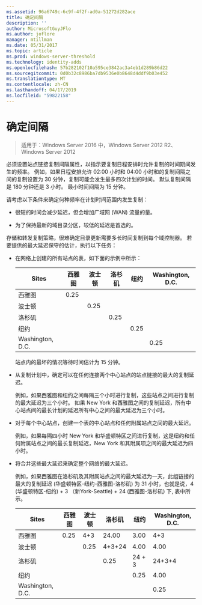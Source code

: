 ```yaml
---
ms.assetid: 96a6749c-6c9f-4f2f-ad0a-51272d282ace
title: 确定间隔
description: ''
author: MicrosoftGuyJFlo
ms.author: joflore
manager: mtillman
ms.date: 05/31/2017
ms.topic: article
ms.prod: windows-server-threshold
ms.technology: identity-adds
ms.openlocfilehash: 57b282102f10a595ce3842ac3a4eb1d289b86d22
ms.sourcegitcommit: 0d0b32c8986ba7db9536e0b8648d4ddf9b03e452
ms.translationtype: MT
ms.contentlocale: zh-CN
ms.lasthandoff: 04/17/2019
ms.locfileid: "59822158"
---
```

# <a name="determining-the-interval"></a>确定间隔

>适用于：Windows Server 2016 中，Windows Server 2012 R2、 Windows Server 2012

必须设置站点链接复制间隔属性，以指示要复制日程安排时允许复制的时间期间发生的频率。 例如，如果日程安排允许 02:00 小时和 04:00 小时和的复制间隔之间的复制设置为 30 分钟，复制可能会发生最多四次计划的时间。 默认复制间隔是 180 分钟还是 3 小时。 最小时间间隔为 15 分钟。  
  
请考虑以下条件来确定何种频率在计划时间范围内发生复制：  
  
-   很短的时间会减少延迟，但会增加广域网 (WAN) 流量的量。  
  
-   为了保持最新的域目录分区，较低的延迟是首选的。  
  
存储和转发复制策略，很难确定目录更新需要多长时间复制到每个域控制器。 若要提供的最大延迟保守的估计，执行以下任务：  
  
-   在网络上创建的所有站点的表，如下面的示例中所示：  
  
    |Sites|西雅图|波士顿|洛杉矶|纽约|Washington, D.C.|  
    |---------|-----------|----------|---------------|------------|--------------------|  
    |西雅图|0.25|||||  
    |波士顿||0.25||||  
    |洛杉矶|||0.25|||  
    |纽约||||0.25||  
    |Washington, D.C.|||||0.25|  
  
    站点内的最坏的情况等待时间估计为 15 分钟。  
  
-   从复制计划中，确定可以在任何连接两个中心站点的站点链接的最大的复制延迟。  
  
    例如，如果西雅图和纽约之间每隔三个小时进行复制，这些站点之间进行复制的最大延迟为三个小时。 如果 New York 和西雅图之间的复制延迟，所有中心站点间的最长计划的延迟所有中心之间的最大延迟为三个小时。  
  
-   对于每个中心站点，创建一个表的中心站点和任何附属站点之间的最大延迟。  
  
    例如，如果每隔四小时 New York 和华盛顿特区之间进行复制，这是纽约和任何附属站点之间的最长复制延迟，New York 和其附属项之间的最大延迟为四小时。  
  
-   将合并这些最大延迟来确定整个网络的最大延迟。  
  
    例如，如果西雅图在洛杉矶及其附属站点之间的最大延迟为一天，此组链接的最大的复制延迟 (华盛顿特区-纽约-西雅图-洛杉矶) 为 31 小时，也就是说，4 (华盛顿特区-纽约) + 3 （新York-Seattle) + 24 (西雅图-洛杉矶) 下, 表中所示。  
  
    |Sites|西雅图|波士顿|洛杉矶|纽约|Washington, D.C.|  
    |---------|-----------|----------|---------------|------------|--------------------|  
    |西雅图|0.25|4+3|24.00|3.00|4+3|  
    |波士顿||0.25|4+3+24|4.00|4.00|  
    |洛杉矶|||0.25|24 + 3|24+3+4|  
    |纽约||||0.25|4.00|  
    |Washington, D.C.|||||0.25|  
  


